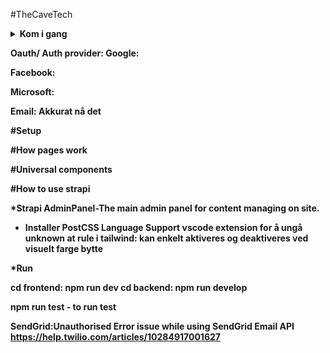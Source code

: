 #TheCaveTech

<details>
  <summary><strong>Kom i gang</strong></summary>

<strong>1.Oauth/ 3part SSO providere</strong>
<strong>Til testing:<strong>

-----Google-----
1.https://console.cloud.google.com/welcome
Trukk på >Select a project< og opprett et nytt prosjekt.

2.https://console.cloud.google.com/apis/credentials
Trukk på >Create credentials< og velg Oauth client ID:

Application type: Web Application
Navn: Valgfritt navn for klienten

Authorized redirect URIs (for testing):
URIs 1: http://localhost:3000/api/auth/callback/google
URIs 2: http://localhost:1337/api/connect/google/callback

Etter det er opprettet 
3.https://console.cloud.google.com/auth/branding

Her kan det konfigureres detaljene som vises på samtykkesiden (OAuth consent screen). Følgende lenker og innstillinger kan angis, men er ikke nødvendige for testing, mens de er påkrevd for deployment:

Informasjon til samtykkesiden, inkludert applikasjonsnavn, brukerstøtte-e-post og eventuell applikasjonslogo.

Applikasjonens personvernerklæring og bruksvilkår 

Autorisert domene som er tillatt å bruke i OAuth, inkludert domener for tilbakeredirigerings-URI-er (f.eks. domenenavn/api/auth/callback/google) og domener vist på samtykkesiden (f.eks. (https://www.thecavetech.org/)).


-----Facebook-----
1.https://developers.facebook.com/
For å opprette Oauth web
2.https://strapi.io/blog/learning-strapi-authentication-flows-with-the-facebook-provider
Siden applikasjonen ikke er deployet, kjørte jeg Ngrok for å opprette en midlertidig, offentlig tilgjengelig URL som tunneler til min lokale server (f.eks. `http://localhost:3000`). Dette lot meg å teste Facebook OAuth-autentisering lokalt ved å bruke Ngrok-URL-en i stedet for et deployet domene. For eksempel, hvis Ngrok gir meg URL-en `https://abc123.ngrok.io`, kan jeg konfigurere tilbakeredirigerings-URI-er som `https://abc123.ngrok.io/api/auth/callback/facebook` i Facebooks utviklerportal. Når applikasjonen deployes, må jeg oppdatere tilbakeredirigerings-URI-ene til å peke til produksjonsdomenet, for eksempel `domenenavn/api/auth/callback/facebook`.


------Microsoft------
Ikke testet, siden det koster penger, de har prøveperioden som de krever å skrive inn bankdetlajer

Implmentering jeg har gjort i koden skal være universell og skal fungere på microsfot og andre providere som det gjør for google og facebook.


--------Sette opp i Strapi------
1. Gå inn i Strapi Admin Panel
2. Innstillinger
3. Under Users & Permissons Plugin velg Providers
4. Velg Oauth providere 
5. Skriv inn Client ID og Client Secret som vi fikk fra forrige steps hos Google/Facebook
6. Skriv redirect URL til frontenden: 
Google: http://localhost:3000/api/auth/callback/google
Facebook: http://localhost:3000/api/auth/callback/facebook
7. The redirect URL to add in your microsoft application configurations står der automatisk


<details>
  <summary><strong>🖼️ Vis bilde</strong></summary>

  ![Skjermbilde](/ImagesForReadme/StrapiAddOauth.png)

</details>




Når det skal det deployes, må Authorized redirect URIs oppdateres i for å peke til de faktiske URL-ene i det deployede miljøet.




</details>

Oauth/ Auth provider:
Google:



Facebook:



Microsoft:


Email:
Akkurat nå det 


#Setup


#How pages work


#Universal components

#How to use strapi









\*Strapi AdminPanel-The main admin panel for content managing on site.

- Installer PostCSS Language Support vscode extension for å ungå unknown at rule i tailwind: kan enkelt aktiveres og deaktiveres ved visuelt farge bytte

\*Run

cd frontend: npm run dev
cd backend: npm run develop

npm run test - to run test


SendGrid:Unauthorised Error issue while using SendGrid Email API
https://help.twilio.com/articles/10284917001627

